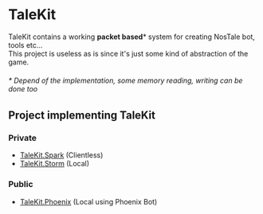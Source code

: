 # TaleKit

TaleKit contains a working **packet based*** system for creating NosTale bot, tools etc...  
This project is useless as is since it's just some kind of abstraction of the game.
###### * Depend of the implementation, some memory reading, writing can be done too
## Project implementing TaleKit

### Private
- [TaleKit.Spark](https://github.com/TaleFactory/TaleKit.Spark) (Clientless)
- [TaleKit.Storm](https://github.com/TaleFactory/TaleKit.Storm) (Local)

### Public
- [TaleKit.Phoenix](https://github.com/TaleFactory/TaleKit.Phoenix) (Local using Phoenix Bot)

